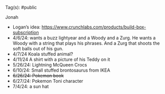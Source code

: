 Tag(s): #public

Jonah
- Logan’s idea: https://www.crunchlabs.com/products/build-box-subscription
- 4/6/24: wants a buzz lightyear and a Woody and a Zurg. He wants a Woody with a string that plays his phrases. And a Zurg that shoots the soft balls out of his gun. 
- 4/7/24 Koala stuffed animal?
- 4/11/24 A shirt with a picture of his Teddy on it
- 5/26/24: Lightning McQueen Crocs
- 6/10/24: Small stuffed brontosaurus from IKEA 
- ~~6/26/24: Pokemon book~~
- 6/27/24: Pokemon Toni character 
- 7/4/24: a sun hat

